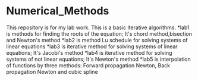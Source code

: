 # Numerical_Methods

This repository is for my lab work. This is a basic iterative algorithms.
	*lab1 is methods for finding the roots of the equation; It's chord method,bisection and Newton's method
	*lab2 is method Lu schedule for solving systems of linear equations
  *lab3 is iterative method for solving systems of  linear equations; It's Jacobi's method
  *lab4 is iterative method for solving systems of not linear equations; It's Newton's method
  *lab5 is interpolation of functions by three methods: Forward propagation Newton, Back propagation Newton and cubic spline
